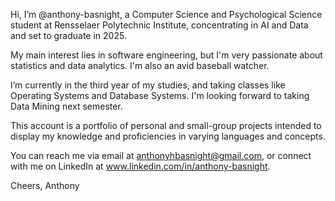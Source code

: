 Hi, I’m @anthony-basnight, a Computer Science and Psychological Science student at Rensselaer Polytechnic Institute, concentrating in AI and Data and set to graduate in 2025.

My main interest lies in software engineering, but I'm very passionate about statistics and data analytics. I'm also an avid baseball watcher.

I’m currently in the third year of my studies, and taking classes like Operating Systems and Database Systems. I'm looking forward to taking Data Mining next semester.

This account is a portfolio of personal and small-group projects intended to display my knowledge and proficiencies in varying languages and concepts.

You can reach me via email at anthonyhbasnight@gmail.com, or connect with me on LinkedIn at www.linkedin.com/in/anthony-basnight.

Cheers, 
Anthony

<!---
anthony-basnight/anthony-basnight is a ✨ special ✨ repository because its `README.md` (this file) appears on your GitHub profile.
You can click the Preview link to take a look at your changes.
--->
